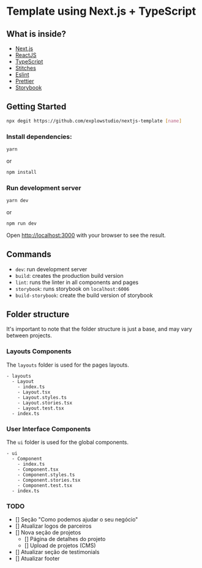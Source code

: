# Template using Next.js + TypeScript

## What is inside?

- [Next.js](https://nextjs.org/)
- [ReactJS](https://reactjs.org/)
- [TypeScript](https://www.typescriptlang.org/)
- [Stitches](https://stitches.dev/)
- [Eslint](https://eslint.org/)
- [Prettier](https://prettier.io/)
- [Storybook](https://storybook.js.org/)

## Getting Started

```bash
npx degit https://github.com/explowstudio/nextjs-template [name]
```

### Install dependencies:

```bash
yarn
```

or

```bash
npm install
```

### Run development server

```bash
yarn dev
```

or

```bash
npm run dev
```

Open [http://localhost:3000](http://localhost:3000) with your browser to see the result.

## Commands

- `dev`: run development server
- `build`: creates the production build version
- `lint`: runs the linter in all components and pages
- `storybook`: runs storybook on `localhost:6006`
- `build-storybook`: create the build version of storybook

## Folder structure

It's important to note that the folder structure is just a base, and may vary between projects.

### Layouts Components

The `layouts` folder is used for the pages layouts.

```
- layouts
  - Layout
    - index.ts
    - Layout.tsx
    - Layout.styles.ts
    - Layout.stories.tsx
    - Layout.test.tsx
  - index.ts
```

### User Interface Components

The `ui` folder is used for the global components.

```
- ui
  - Component
    - index.ts
    - Component.tsx
    - Component.styles.ts
    - Component.stories.tsx
    - Component.test.tsx
  - index.ts
```

### TODO

- [] Seção "Como podemos ajudar o seu negócio"
- [] Atualizar logos de parceiros
- [] Nova seção de projetos
  - [] Página de detalhes do projeto
  - [] Upload de projetos (CMS)
- [] Atualizar seção de testimonials
- [] Atualizar footer